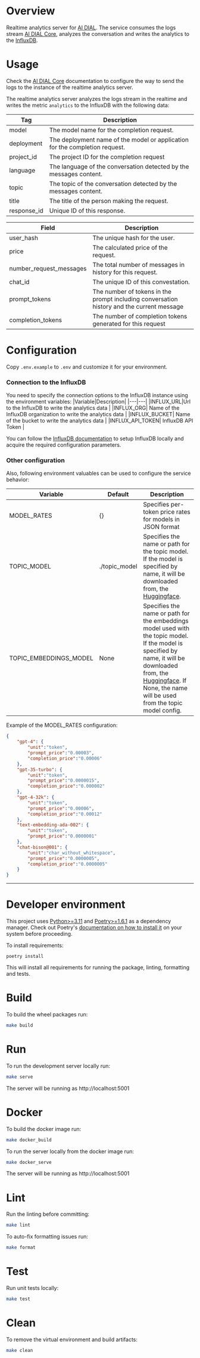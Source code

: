 # Overview

Realtime analytics server for [AI DIAL](https://epam-rail.com). The service consumes the logs stream [AI DIAL Core](https://github.com/epam/ai-dial-core), analyzes the conversation and writes the analytics to the [InfluxDB](https://www.influxdata.com/).

# Usage

Check the [AI DIAL Core](https://github.com/epam/ai-dial-core) documentation to configure the way to send the logs to the instance of the realtime analytics server.

The realtime analytics server analyzes the logs stream in the realtime and writes the metric `analytics` to the InfluxDB with the following data:

|Tag|Description|
|---|---|
|model| The model name for the completion request. |
|deployment| The deployment name of the model or application for the completion request. |
|project_id| The project ID for the completion request |
|language| The language of the conversation detected by the messages content. |
|topic| The topic of the conversation detected by the messages content. |
|title| The title of the person making the request. |
|response_id| Unique ID of this response. |

|Field|Description|
|---|---|
|user_hash| The unique hash for the user. |
|price| The calculated price of the request. |
|number_request_messages| The total number of messages in history for this request. |
|chat_id| The unique ID of this convestation. |
|prompt_tokens| The number of tokens in the prompt including conversation history and the current message |
|completion_tokens| The number of completion tokens generated for this request |


# Configuration

Copy `.env.example` to `.env` and customize it for your environment.

### Connection to the InfluxDB
You need to specify the connection options to the InfluxDB instance using the environment variables:
|Variable|Description|
|---|---|
|INFLUX_URL|Url to the InfluxDB to write the analytics data |
|INFLUX_ORG| Name of the InfluxDB organization to write the analytics data |
|INFLUX_BUCKET| Name of the bucket to write the analytics data  |
|INFLUX_API_TOKEN| InfluxDB API Token |

You can follow the [InfluxDB documentation](https://docs.influxdata.com/influxdb/v2/get-started/) to setup InfluxDB locally and acquire the required configuration parameters.

### Other configuration
Also, following environment valuables can be used to configure the service behavior:

|Variable|Default|Description|
|---|---|---|
|MODEL_RATES| {} | Specifies per-token price rates for models in JSON format|
|TOPIC_MODEL| ./topic_model | Specifies the name or path for the topic model. If the model is specified by name, it will be downloaded from, the [Huggingface]( https://huggingface.co/).|
|TOPIC_EMBEDDINGS_MODEL| None | Specifies the name or path for the embeddings model used with the topic model. If the model is specified by name, it will be downloaded from, the [Huggingface]( https://huggingface.co/). If None, the name will be used from the topic model config.|

Example of the MODEL_RATES configuration:
```json
{
    "gpt-4": {
        "unit":"token",
        "prompt_price":"0.00003",
        "completion_price":"0.00006"
    },
    "gpt-35-turbo": {
        "unit":"token",
        "prompt_price":"0.0000015",
        "completion_price":"0.000002"
    },
    "gpt-4-32k": {
        "unit":"token",
        "prompt_price":"0.00006",
        "completion_price":"0.00012"
    },
    "text-embedding-ada-002": {
        "unit":"token",
        "prompt_price":"0.0000001"
    },
    "chat-bison@001": {
        "unit":"char_without_whitespace",
        "prompt_price":"0.0000005",
        "completion_price":"0.0000005"
    }
}
```


______
# Developer environment

This project uses [Python>=3.11](https://www.python.org/downloads/) and [Poetry>=1.6.1](https://python-poetry.org/) as a dependency manager. 
Check out Poetry's [documentation on how to install it](https://python-poetry.org/docs/#installation) on your system before proceeding.

To install requirements:

```
poetry install
```

This will install all requirements for running the package, linting, formatting and tests.

# Build

To build the wheel packages run:
```sh
make build
```

# Run

To run the development server locally run:

```sh
make serve
```

The server will be running as http://localhost:5001

# Docker

To build the docker image run:
```sh
make docker_build
```

To run the server locally from the docker image run:
```sh
make docker_serve
```

The server will be running as http://localhost:5001

# Lint

Run the linting before committing:

```sh
make lint
```

To auto-fix formatting issues run:

```sh
make format
```

# Test

Run unit tests locally:

```sh
make test
```

# Clean

To remove the virtual environment and build artifacts:

```sh
make clean
```
